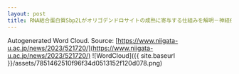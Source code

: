 ```yaml
---
layout: post
title: RNA結合蛋白質Sbp2Lがオリゴデンドロサイトの成熟に寄与する仕組みを解明－神経疾患の病態解明に期待－
---
```

Autogenerated Word Cloud.
Source\: [https://www.niigata-u.ac.jp/news/2023/521720/](https://www.niigata-u.ac.jp/news/2023/521720/)
![WordCloud]({{ site.baseurl }}/assets/7851462510f96f34d0513152f120d078.png)